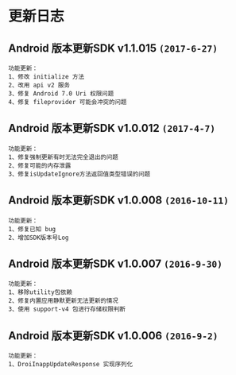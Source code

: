 # 更新日志

## Android 版本更新SDK v1.1.015 `(2017-6-27)`
```
功能更新：  
1、修改 initialize 方法
2、改用 api v2 服务
3、修复 Android 7.0 Uri 权限问题
4、修复 fileprovider 可能会冲突的问题
```  

## Android 版本更新SDK v1.0.012 `(2017-4-7)`
```
功能更新：  
1、修复强制更新有时无法完全退出的问题
2、修复可能的内存泄露
3、修复isUpdateIgnore方法返回值类型错误的问题
```  

## Android 版本更新SDK v1.0.008 `(2016-10-11)`
```
功能更新：  
1、修复已知 bug
2、增加SDK版本号Log  
```  

## Android 版本更新SDK v1.0.007  `(2016-9-30)`
```
功能更新：  
1、移除utility包依赖
2、修复内置应用静默更新无法更新的情况
3、使用 support-v4 包进行存储权限判断  
```

## Android 版本更新SDK v1.0.006  `(2016-9-2)`
```
功能更新：  
1、DroiInappUpdateResponse 实现序列化
```